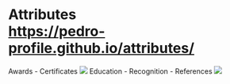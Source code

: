 # Attributes <br> https://pedro-profile.github.io/attributes/
Awards - Certificates [![](https://pedro-profile.github.io/assets/certificate.jpg)](https://pedro-profile.github.io/assets/certificate.jpg) Education - Recognition - References [![](https://pedro-profile.github.io/assets/in.png)](https://pedro-profile.github.io/assets/in.png)

